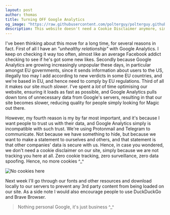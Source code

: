 ```yaml
---
layout: post
author: thomas
title: Turning OFF Google Analytics
og_image: "https://raw.githubusercontent.com/polterguy/polterguy.github.io/master/images/blogs/cookie-monster.jpeg"
description: This website doesn't need a Cookie Disclaimer anymore, simply because it's not tracking you anymore.
---
```


I've been thinking about this move for a long time, for several reasons in fact. First of all I have
an _"unhealthy relationship"_ with Google Analytics. I keep on checking it way too often, almost like an average Facebook
addict checking to see if he's got some new likes. Secondly because Google Analytics are growing increasingly unpopular
these days, in particular amongst EU governments, since it sends information about users to the US, illegally too may I add
according to new verdicts in some EU countries, and we're based in EU, and hence need to comply by EU regulations.
Third of all it makes our site _much slower_. I've spent a _lot_ of time optimising our website, ensuring it
loads as fast as possible, and Google Analytics pulls down tons of unnecessary data from Google's servers, resulting
in that our site becomes slower, reducing quality for people simply looking for Magic out there.

However, my fourth
reason is my by far most important, and it's because I want people to trust us with their data, and Google Analytics
simply is incompatible with such trust. We're using Protonmail and Telegram to communicate. Not because we have something
to hide, but because we want to make a statement to ourselves and others, and that statement is that other companies'
data is secure with us. Hence, in case you wondered, we don't need a cookie disclaimer on our site, simply because we
are not tracking you here at all. Zero cookie tracking, zero surveillance, zero data spoofing. Hence, no more cookies ^_^

![No cookies here](https://raw.githubusercontent.com/polterguy/polterguy.github.io/master/images/blogs/cookie-monster.jpeg)

Next week I'll go through our fonts and other resources and download locally to our servers to prevent any
3rd party content from being loaded on our site. As a side note I would also encourage people to use DuckDuckGo
and Brave Browser.

> Nothing personal Google, it's just business ^_^
